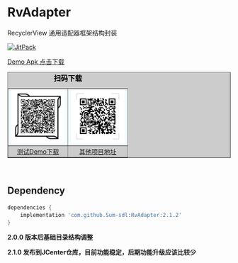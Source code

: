 # RvAdapter
RecyclerView 通用适配器框架结构封装

[![JitPack](https://jitpack.io/v/Sum-sdl/RvAdapter.svg)](https://jitpack.io/#Sum-sdl/RvAdapter)

[Demo Apk 点击下载](https://raw.githubusercontent.com/Sum-sdl/AndriodDevelopLibrary/master/sample/other/sample-debug.apk)


<table border="1"  bgcolor="#cccccc" cellpadding="7">
 <caption style ="text-align:center;font-size:16px;font-weight:bold;color:#000;">扫码下载</caption>
    <tr style ="background:#f2fbfe !important;">
        <td >
        <img src="https://raw.githubusercontent.com/Sum-sdl/AndriodDevelopLibrary/master/sample/demoUi/download_demo.png"   height="120" width="120" >
        </td>
        <td>
        <img src="https://raw.githubusercontent.com/Sum-sdl/AndriodDevelopLibrary/master/sample/demoUi/project.png"  height="120" width="120"  >
        </td>
    </tr>
    <tr>
        <td style ="text-align:center"><a href="https://raw.githubusercontent.com/Sum-sdl/AndriodDevelopLibrary/master/sample/other/sample-release.apk">测试Demo下载</a></td>
        <td style ="text-align:center"><a href="https://gitee.com/Sum-sdl/code_project" target="_blank">其他项目地址</a></td>
    </tr>
</table>
</br>

 ## Dependency
 
 ```gradle
 dependencies {
     implementation 'com.github.Sum-sdl:RvAdapter:2.1.2'
 }
 ```
 
**2.0.0 版本后基础目录结构调整**

**2.1.0 发布到JCenter仓库，目前功能稳定，后期功能升级应该比较少**
